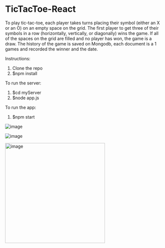 # TicTacToe-React

To play tic-tac-toe, each player takes turns placing their symbol (either an X or an O) on an empty space on the grid. The first player to get three of their symbols in a row (horizontally, vertically, or diagonally) wins the game. If all of the spaces on the grid are filled and no player has won, the game is a draw. 
The history of the game is saved on Mongodb, each document is a 1 games and recorded the winner and the date.

Instructions:
1. Clone the repo
2. $npm install

To run the server:
1. $cd myServer
2. $node app.js

To run the app:
1. $npm start

   
![image](https://user-images.githubusercontent.com/94317058/213823085-4a147da3-e3ee-4402-860f-c1c911c09275.png) 

![image](https://user-images.githubusercontent.com/94317058/213823031-7638bb53-93f7-4682-884f-b6671e6af302.png)

<img width="324" alt="image" src="https://github.com/tomerkl22/TicTacToe-React/assets/94317058/578bdfbe-954c-478f-8d40-471b6b5d7ebb">
